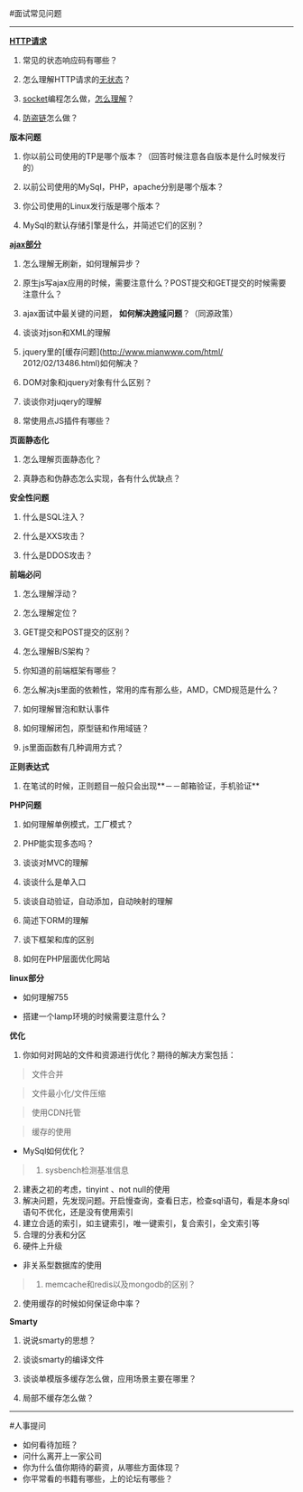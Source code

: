 #面试常见问题
*****
**[HTTP请求](http://www.cnblogs.com/yin-jingyu/archive/2011/08/01/2123548.html)**

1.  常见的状态响应码有哪些？

2.  怎么理解HTTP请求的[无状态](http://network.chinabyte.com/240/13310240.shtml)？
3.  [socket](http://www.cnblogs.com/phpzxh/archive/2010/12/09/1901437.html)编程怎么做，[怎么理解](http://www.cnblogs.com/thinksasa/archive/2013/02/26/2934206.html)？

4.  [防盗链](http://windyli.blog.51cto.com/1300305/315283/)怎么做？

**版本问题**

1.  你以前公司使用的TP是哪个版本？（回答时候注意各自版本是什么时候发行的）

2. 以前公司使用的MySql，PHP，apache分别是哪个版本？

3. 你公司使用的Linux发行版是哪个版本？

4. MySql的默认存储引擎是什么，并简述它们的区别？

**[ajax部分](http://blog.csdn.net/chenmoquan/article/details/38560649)**

1. 怎么理解无刷新，如何理解异步？

2. 原生js写ajax应用的时候，需要注意什么？POST提交和GET提交的时候需要注意什么？

3. ajax面试中最关键的问题， **如何解决[跨域](http://bluelzx.iteye.com/blog/641012)问题**？（同源政策）

4. 谈谈对json和XML的理解

5. jquery里的[缓存问题](http://www.mianwww.com/html/
2012/02/13486.html)如何解决？

6. DOM对象和jquery对象有什么区别？

7. 谈谈你对juqery的理解

8. 常使用点JS插件有哪些？

**页面静态化**

1. 怎么理解页面静态化？

2. 真静态和伪静态怎么实现，各有什么优缺点？


**安全性问题**

1. 什么是SQL注入？

2. 什么是XXS攻击？

3. 什么是DDOS攻击？ 

**前端必问**

1. 怎么理解浮动？

2. 怎么理解定位？

3. GET提交和POST提交的区别？

4. 怎么理解B/S架构？

5. 你知道的前端框架有哪些？

6. 怎么解决js里面的依赖性，常用的库有那么些，AMD，CMD规范是什么？

7. 如何理解冒泡和默认事件

8. 如何理解闭包，原型链和作用域链？

9. js里面函数有几种调用方式？

**正则表达式**

1. 在笔试的时候，正则题目一般只会出现**－－邮箱验证，手机验证**

**PHP问题**

1. 如何理解单例模式，工厂模式？

2. PHP能实现多态吗？

3. 谈谈对MVC的理解

4. 谈谈什么是单入口

5. 谈谈自动验证，自动添加，自动映射的理解

6. 简述下ORM的理解

7. 谈下框架和库的区别

8. 如何在PHP层面优化网站

**linux部分**
	
+ 如何理解755

+ 搭建一个lamp环境的时候需要注意什么？

**优化**

1. 你如何对网站的文件和资源进行优化？期待的解决方案包括：

>文件合并

>文件最小化/文件压缩

>使用CDN托管

>缓存的使用

+  MySql如何优化？

>1. sysbench检测基准信息
2.  建表之初的考虑，tinyint 、not null的使用
3. 解决问题，先发现问题。开启慢查询，查看日志，检查sql语句，看是本身sql语句不优化，还是没有使用索引
4. 建立合适的索引，如主键索引，唯一键索引，复合索引，全文索引等
5. 合理的分表和分区
6. 硬件上升级

+ 非关系型数据库的使用

>1. memcache和redis以及mongodb的区别？
2. 使用缓存的时候如何保证命中率？


**Smarty**

1. 说说smarty的思想？

2. 谈谈smarty的编译文件

3. 谈谈单模版多缓存怎么做，应用场景主要在哪里？

4. 局部不缓存怎么做？

 ****

#人事提问

+  如何看待加班？
+ 问什么离开上一家公司
+ 你为什么值你期待的薪资，从哪些方面体现？
+ 你平常看的书籍有哪些，上的论坛有哪些？